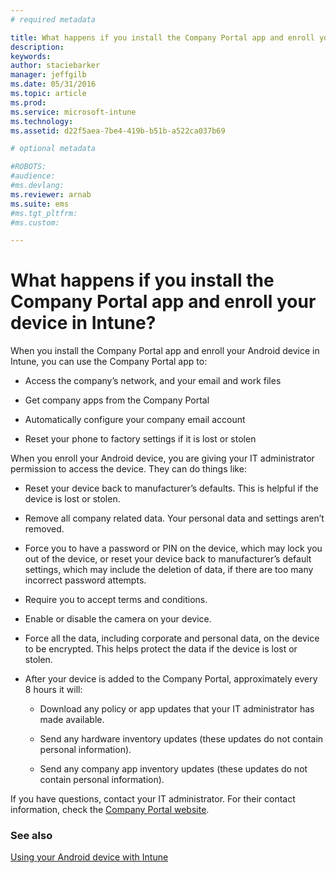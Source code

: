 ```yaml
---
# required metadata

title: What happens if you install the Company Portal app and enroll your device in Intune? | Microsoft Intune
description:
keywords:
author: staciebarker
manager: jeffgilb
ms.date: 05/31/2016
ms.topic: article
ms.prod:
ms.service: microsoft-intune
ms.technology:
ms.assetid: d22f5aea-7be4-419b-b51b-a522ca037b69

# optional metadata

#ROBOTS:
#audience:
#ms.devlang:
ms.reviewer: arnab
ms.suite: ems
#ms.tgt_pltfrm:
#ms.custom:

---
```



# What happens if you install the Company Portal app and enroll your device in Intune?

When you install the Company Portal app and enroll your Android device in Intune, you can use the Company Portal app to:

-   Access the company’s network, and your email and work files

-   Get company apps from the Company Portal

-   Automatically configure your company email account

-   Reset your phone to factory settings if it is lost or stolen

When you enroll your Android device, you are giving your IT administrator permission to access the device. They can do things like:

-   Reset your device back to manufacturer’s defaults. This is helpful if the device is lost or stolen.

-   Remove all company related data. Your personal data and settings aren’t removed.

-   Force you to have a password or PIN on the device, which may lock you out of the device, or reset your device back to manufacturer’s default settings, which may include the deletion of data, if there are too many incorrect password attempts.

-   Require you to accept terms and conditions.

-   Enable or disable the camera on your device.

-   Force all the data, including corporate and personal data, on the device to be encrypted. This helps protect the data if the device is lost or stolen.

-   After your device is added to the Company Portal, approximately every 8 hours it will:

    -   Download any policy or app updates that your IT administrator has made available.

    -   Send any hardware inventory updates (these updates do not contain personal information).

    -   Send any company app inventory updates (these updates do not contain personal information).

If you have questions, contact your IT administrator. For their contact information, check the [Company Portal website](http://portal.manage.microsoft.com).

### See also
[Using your Android device with Intune](using-your-android-device-with-intune.md)